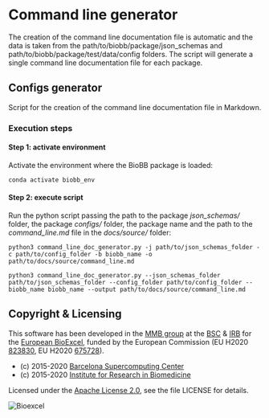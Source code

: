 # Command line generator

The creation of the command line documentation file is automatic and the data is taken from the path/to/biobb/package/json_schemas and path/to/biobb/package/test/data/config folders. The script will generate a single command line documentation file for each package.

## Configs generator

Script for the creation of the command line documentation file in Markdown.

### Execution steps

#### Step 1: activate environment

Activate the environment where the BioBB package is loaded:

```Shell
conda activate biobb_env
```

#### Step 2: execute script

Run the python script passing the path to the package *json_schemas/* folder, the package *configs/* folder, the package name and the path to the *command_line.md* file in the *docs/source/* folder:

```Shell
python3 command_line_doc_generator.py -j path/to/json_schemas_folder -c path/to/config_folder -b biobb_name -o path/to/docs/source/command_line.md
```

```Shell
python3 command_line_doc_generator.py --json_schemas_folder path/to/json_schemas_folder --config_folder path/to/config_folder --biobb_name biobb_name --output path/to/docs/source/command_line.md
```

## Copyright & Licensing
This software has been developed in the [MMB group](http://mmb.irbbarcelona.org) at the [BSC](http://www.bsc.es/) & [IRB](https://www.irbbarcelona.org/) for the [European BioExcel](http://bioexcel.eu/), funded by the European Commission (EU H2020 [823830](http://cordis.europa.eu/projects/823830), EU H2020 [675728](http://cordis.europa.eu/projects/675728)).

* (c) 2015-2020 [Barcelona Supercomputing Center](https://www.bsc.es/)
* (c) 2015-2020 [Institute for Research in Biomedicine](https://www.irbbarcelona.org/)

Licensed under the
[Apache License 2.0](https://www.apache.org/licenses/LICENSE-2.0), see the file LICENSE for details.

![](https://bioexcel.eu/wp-content/uploads/2019/04/Bioexcell_logo_1080px_transp.png "Bioexcel")

